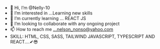 - 👋 Hi, I’m @Nelly-10
- 👀 I’m interested in ...Learning new skills
- 🌱 I’m currently learning ... REACT JS
- 💞️ I’m looking to collaborate with any ongoing project
- 📫 How to reach me ...nelson_nonso@yahoo.com
- SKILL: HTML, CSS, SASS, TAILWIND JAVASCRIPT, TYPESCRIPT AND REACT....✔😎

<!---
Nelly-10/Nelly-10 is a ✨ special ✨ repository because its `README.md` (this file) appears on your GitHub profile.
You can click the Preview link to take a look at your changes.
--->
